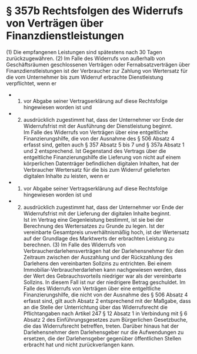 # § 357b Rechtsfolgen des Widerrufs von Verträgen über Finanzdienstleistungen
(1) Die empfangenen Leistungen sind spätestens nach 30 Tagen zurückzugewähren.
(2) Im Falle des Widerrufs von außerhalb von Geschäftsräumen geschlossenen Verträgen oder Fernabsatzverträgen über Finanzdienstleistungen ist der Verbraucher zur Zahlung von Wertersatz für die vom Unternehmer bis zum Widerruf erbrachte Dienstleistung verpflichtet, wenn er
* 1. vor Abgabe seiner Vertragserklärung auf diese Rechtsfolge hingewiesen worden ist und
* 2. ausdrücklich zugestimmt hat, dass der Unternehmer vor Ende der Widerrufsfrist mit der Ausführung der Dienstleistung beginnt.  
Im Falle des Widerrufs von Verträgen über eine entgeltliche Finanzierungshilfe, die von der Ausnahme des § 506 Absatz 4 erfasst sind, gelten auch § 357 Absatz 5 bis 7 und § 357a Absatz 1 und 2 entsprechend. Ist Gegenstand des Vertrags über die entgeltliche Finanzierungshilfe die Lieferung von nicht auf einem körperlichen Datenträger befindlichen digitalen Inhalten, hat der Verbraucher Wertersatz für die bis zum Widerruf gelieferten digitalen Inhalte zu leisten, wenn er
* 1. vor Abgabe seiner Vertragserklärung auf diese Rechtsfolge hingewiesen worden ist und
* 2. ausdrücklich zugestimmt hat, dass der Unternehmer vor Ende der Widerrufsfrist mit der Lieferung der digitalen Inhalte beginnt.  
Ist im Vertrag eine Gegenleistung bestimmt, ist sie bei der Berechnung des Wertersatzes zu Grunde zu legen. Ist der vereinbarte Gesamtpreis unverhältnismäßig hoch, ist der Wertersatz auf der Grundlage des Marktwerts der erbrachten Leistung zu berechnen.
(3) Im Falle des Widerrufs von Verbraucherdarlehensverträgen hat der Darlehensnehmer für den Zeitraum zwischen der Auszahlung und der Rückzahlung des Darlehens den vereinbarten Sollzins zu entrichten. Bei einem Immobiliar-Verbraucherdarlehen kann nachgewiesen werden, dass der Wert des Gebrauchsvorteils niedriger war als der vereinbarte Sollzins. In diesem Fall ist nur der niedrigere Betrag geschuldet. Im Falle des Widerrufs von Verträgen über eine entgeltliche Finanzierungshilfe, die nicht von der Ausnahme des § 506 Absatz 4 erfasst sind, gilt auch Absatz 2 entsprechend mit der Maßgabe, dass an die Stelle der Unterrichtung über das Widerrufsrecht die Pflichtangaben nach Artikel 247 § 12 Absatz 1 in Verbindung mit § 6 Absatz 2 des Einführungsgesetzes zum Bürgerlichen Gesetzbuche, die das Widerrufsrecht betreffen, treten. Darüber hinaus hat der Darlehensnehmer dem Darlehensgeber nur die Aufwendungen zu ersetzen, die der Darlehensgeber gegenüber öffentlichen Stellen erbracht hat und nicht zurückverlangen kann.
